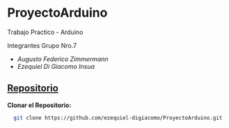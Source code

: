 # ProyectoArduino
Trabajo Practico - Arduino

Integrantes Grupo Nro.7
- *Augusto Federico Zimmermann*
- *Ezequiel Di Giacomo Insua*

## [Repositorio](https://github.com/ezequiel-digiacomo/ProyectoArduino)

**Clonar el Repositorio:**

```bash
  git clone https://github.com/ezequiel-digiacomo/ProyectoArduino.git
```

